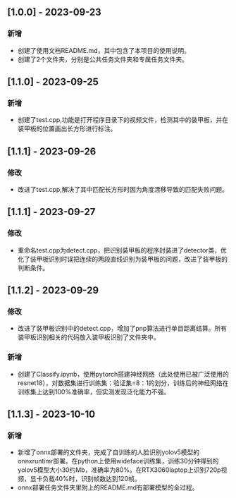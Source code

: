 ## [1.0.0] - 2023-09-23
### 新增
+ 创建了使用文档README.md，其中包含了本项目的使用说明。
+ 创建了2个文件夹，分别是公共任务文件夹和专属任务文件夹。

## [1.1.0] - 2023-09-25
### 新增
+ 创建了test.cpp,功能是打开程序目录下的视频文件，检测其中的装甲板，并在装甲板的位置画出长方形进行标注。

## [1.1.1] - 2023-09-26
### 修改
+ 改进了test.cpp,解决了其中匹配长方形时因为角度漂移导致的匹配失败问题。

## [1.1.1] - 2023-09-27
### 修改
+ 重命名test.cpp为detect.cpp，把识别装甲板的程序封装进了detector类，优化了装甲板识别时误把连续的两段直线识别为装甲板的问题，改进了装甲板的判断条件。

## [1.1.2] - 2023-09-29
### 修改
+ 改进了装甲板识别中的detect.cpp，增加了pnp算法进行单目距离结算。所有装甲板识别相关的代码放入装甲板识别了文件夹中。
### 新增
+ 创建了Classify.ipynb，使用pytorch搭建神经网络（此处使用已被广泛使用的resnet18），对数据集进行训练集：验证集=8：1的划分，训练后的神经网络在训练集上达到100%准确率，但实测发现泛化能力不强。

## [1.1.3] - 2023-10-10
### 新增
+ 新增了onnx部署的文件夹，完成了自训练的人脸识别yolov5模型的onnxruntimr部署。在python上使用wideface训练集，训练30分钟得到的yolov5模型大小30约Mb，准确率为80%。在RTX3060laptop上识别720p视频，显卡负载40%时，识别帧数达到120帧。
+ onnx部署任务文件夹里附上的README.md有部署模型的全过程。
